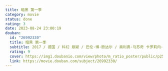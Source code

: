```yaml
---
title: 暗黑 第一季
category: movie
status: done
rating: 3
date: 2023-08-24 23:00:19
douban:
  id: "26992330"
  title: 暗黑 第一季
  subtitle: 2017 / 德国 / 科幻 悬疑 / 巴伦·博·欧达尔 / 奥利弗·马苏奇 卡罗莉内·艾希霍恩
  rating: 9
  cover: https://img1.doubanio.com/view/photo/m_ratio_poster/public/p2547271088.jpg
  link: https://movie.douban.com/subject/26992330/
---
```


